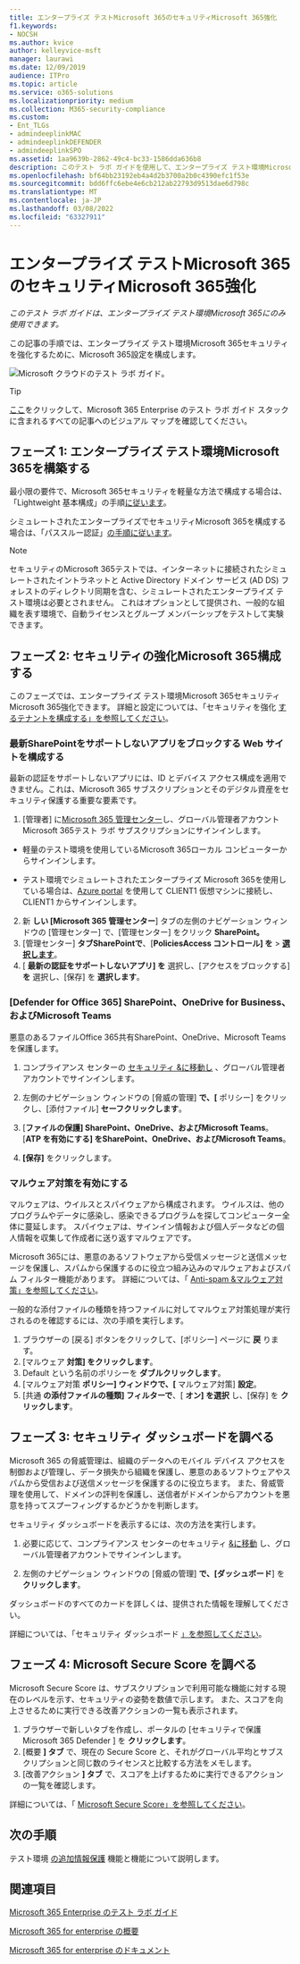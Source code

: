 ```yaml
---
title: エンタープライズ テストMicrosoft 365のセキュリティMicrosoft 365強化
f1.keywords:
- NOCSH
ms.author: kvice
author: kelleyvice-msft
manager: laurawi
ms.date: 12/09/2019
audience: ITPro
ms.topic: article
ms.service: o365-solutions
ms.localizationpriority: medium
ms.collection: M365-security-compliance
ms.custom:
- Ent_TLGs
- admindeeplinkMAC
- admindeeplinkDEFENDER
- admindeeplinkSPO
ms.assetid: 1aa9639b-2862-49c4-bc33-1586dda636b8
description: このテスト ラボ ガイドを使用して、エンタープライズ テスト環境Microsoft 365セキュリティ設定Microsoft 365追加のセキュリティ設定を有効にします。
ms.openlocfilehash: bf64bb23192eb4a4d2b3700a2b0c4390efc1f53e
ms.sourcegitcommit: bdd6ffc6ebe4e6cb212ab22793d9513dae6d798c
ms.translationtype: MT
ms.contentlocale: ja-JP
ms.lasthandoff: 03/08/2022
ms.locfileid: "63327911"
---
```

# <a name="increased-microsoft-365-security-for-your-microsoft-365-for-enterprise-test-environment"></a>エンタープライズ テストMicrosoft 365のセキュリティMicrosoft 365強化

*このテスト ラボ ガイドは、エンタープライズ テスト環境Microsoft 365にのみ使用できます。*

この記事の手順では、エンタープライズ テスト環境Microsoft 365セキュリティを強化するために、Microsoft 365設定を構成します。

![Microsoft クラウドのテスト ラボ ガイド。](../media/m365-enterprise-test-lab-guides/cloud-tlg-icon.png)

> [!TIP]
> [ここ](../downloads/Microsoft365EnterpriseTLGStack.pdf)をクリックして、Microsoft 365 Enterprise のテスト ラボ ガイド スタックに含まれるすべての記事へのビジュアル マップを確認してください。
  
## <a name="phase-1-build-out-your-microsoft-365-for-enterprise-test-environment"></a>フェーズ 1: エンタープライズ テスト環境Microsoft 365を構築する

最小限の要件で、Microsoft 365セキュリティを軽量な方法で構成する場合は、「Lightweight 基本構成」の手順[に従います](lightweight-base-configuration-microsoft-365-enterprise.md)。
  
シミュレートされたエンタープライズでセキュリティMicrosoft 365を構成する場合は、「パススルー認証」[の手順に従います](pass-through-auth-m365-ent-test-environment.md)。
  
> [!NOTE]
> セキュリティのMicrosoft 365テストでは、インターネットに接続されたシミュレートされたイントラネットと Active Directory ドメイン サービス (AD DS) フォレストのディレクトリ同期を含む、シミュレートされたエンタープライズ テスト環境は必要とされません。 これはオプションとして提供され、一般的な組織を表す環境で、自動ライセンスとグループ メンバーシップをテストして実験できます。 

## <a name="phase-2-configure-increased-microsoft-365-security"></a>フェーズ 2: セキュリティの強化Microsoft 365構成する

このフェーズでは、エンタープライズ テスト環境Microsoft 365セキュリティMicrosoft 365強化できます。 詳細と設定については、「セキュリティを強化 [するテナントを構成する」を参照してください](/office365/securitycompliance/tenant-wide-setup-for-increased-security)。

### <a name="configure-sharepoint-online-to-block-apps-that-dont-support-modern-authentication"></a>最新SharePointをサポートしないアプリをブロックする Web サイトを構成する

最新の認証をサポートしないアプリには、[](../security/office-365-security/microsoft-365-policies-configurations.md)ID とデバイス アクセス構成を適用できません。これは、Microsoft 365 サブスクリプションとそのデジタル資産をセキュリティ保護する重要な要素です。 

1. [管理者] に<a href="https://go.microsoft.com/fwlink/p/?linkid=2024339" target="_blank">Microsoft 365 管理センター</a>し、グローバル管理者アカウントMicrosoft 365テスト ラボ サブスクリプションにサインインします。
    
  - 軽量のテスト環境を使用しているMicrosoft 365ローカル コンピューターからサインインします。
    
  - テスト環境でシミュレートされたエンタープライズ Microsoft 365を使用している場合は、[Azure portal](https://portal.azure.com) を使用して CLIENT1 仮想マシンに接続し、CLIENT1 からサインインします。
 
2. 新 **しい [Microsoft 365 管理センター**] タブの左側のナビゲーション  ウィンドウの [管理センター] で、[管理センター] をクリック **SharePoint。**
3. [管理センター] **タブSharePointで**、[**PoliciesAccess コントロール] を** > <a href="https://go.microsoft.com/fwlink/?linkid=2185071" target="_blank">**選択します**</a>。
4. [ **最新の認証をサポートしないアプリ] を** 選択し、[アクセスをブロックする] **を** 選択し、[保存] を **選択します**。


### <a name="enable-defender-for-office-365-for-sharepoint-onedrive-for-business-and-microsoft-teams"></a>[Defender for Office 365] SharePoint、OneDrive for Business、およびMicrosoft Teams

悪意のあるファイルOffice 365共有SharePoint、OneDrive、Microsoft Teamsを保護します。

1. コンプライアンス センターの <a href="https://go.microsoft.com/fwlink/p/?linkid=2024339" target="_blank">セキュリティ &に移動し</a> 、グローバル管理者アカウントでサインインします。

2. 左側のナビゲーション ウィンドウの [脅威の管理] **で、[** ポリシー] をクリックし、[添付ファイル] **セーフクリックします**。 

3. [**ファイルの保護] SharePoint、OneDrive、およびMicrosoft Teams**。 [**ATP を有効にする] をSharePoint、OneDrive、およびMicrosoft Teams**。

4. **[保存]** をクリックします。


### <a name="enable-anti-malware"></a>マルウェア対策を有効にする

マルウェアは、ウイルスとスパイウェアから構成されます。 ウイルスは、他のプログラムやデータに感染し、感染できるプログラムを探してコンピューター全体に蔓延します。 スパイウェアは、サインイン情報および個人データなどの個人情報を収集して作成者に送り返すマルウェアです。 

Microsoft 365には、悪意のあるソフトウェアから受信メッセージと送信メッセージを保護し、スパムから保護するのに役立つ組み込みのマルウェアおよびスパム フィルター機能があります。 詳細については、「 [Anti-spam &マルウェア対策」を参照してください](../security/office-365-security/anti-spam-and-anti-malware-protection.md)。

一般的な添付ファイルの種類を持つファイルに対してマルウェア対策処理が実行されるのを確認するには、次の手順を実行します。

1. ブラウザーの [戻る] ボタンをクリックして、[ポリシー] ページに **戻** ります。
2. [マルウェア **対策] をクリックします**。
3. Default という名前のポリシーを **ダブルクリックします**。
4. [マルウェア対策 **ポリシー] ウィンドウで、[** マルウェア対策] **設定**。
4. [共通 **の添付ファイルの種類] フィルターで**、[ **オン] を選択** し、[保存] を **クリックします**。


## <a name="phase-3-examine-the-security-dashboard"></a>フェーズ 3: セキュリティ ダッシュボードを調べる

Microsoft 365 の脅威管理は、組織のデータへのモバイル デバイス アクセスを制御および管理し、データ損失から組織を保護し、悪意のあるソフトウェアやスパムから受信および送信メッセージを保護するのに役立ちます。 また、脅威管理を使用して、ドメインの評判を保護し、送信者がドメインからアカウントを悪意を持ってスプーフィングするかどうかを判断します。 

セキュリティ ダッシュボードを表示するには、次の方法を実行します。

1. 必要に応じて、コンプライアンス センターのセキュリティ <a href="https://go.microsoft.com/fwlink/p/?linkid=2024339" target="_blank">&に移動</a> し、グローバル管理者アカウントでサインインします。

2. 左側のナビゲーション ウィンドウの [脅威の管理] **で、[ダッシュボード**] を **クリックします**。

ダッシュボードのすべてのカードを詳しくは、提供された情報を理解してください。

詳細については、「セキュリティ ダッシュボード [」を参照してください](../security/office-365-security/security-dashboard.md)。


## <a name="phase-4-examine-microsoft-secure-score"></a>フェーズ 4: Microsoft Secure Score を調べる

Microsoft Secure Score は、サブスクリプションで利用可能な機能に対する現在のレベルを示す、セキュリティの姿勢を数値で示します。 また、スコアを向上させるために実行できる改善アクションの一覧も表示されます。

1. ブラウザーで新しいタブを作成し、ポータルの [セキュリティで保護Microsoft 365 Defender <a href="https://go.microsoft.com/fwlink/p/?linkid=2077139" target="_blank">]</a> を **クリックします**。
2. [概要 **] タブ**  で、現在の Secure Score と、それがグローバル平均とサブスクリプションと同じ数のライセンスと比較する方法をメモします。
3. [改善アクション **] タブ** で、スコアを上げするために実行できるアクションの一覧を確認します。

詳細については、「 [Microsoft Secure Score」を参照してください](../security/defender/microsoft-secure-score.md)。

## <a name="next-steps"></a>次の手順

テスト環境 [の追加情報保護](m365-enterprise-test-lab-guides.md#information-protection) 機能と機能について説明します。

## <a name="see-also"></a>関連項目

[Microsoft 365 Enterprise のテスト ラボ ガイド](m365-enterprise-test-lab-guides.md)

[Microsoft 365 for enterprise の概要](microsoft-365-overview.md)

[Microsoft 365 for enterprise のドキュメント](/microsoft-365-enterprise/)
